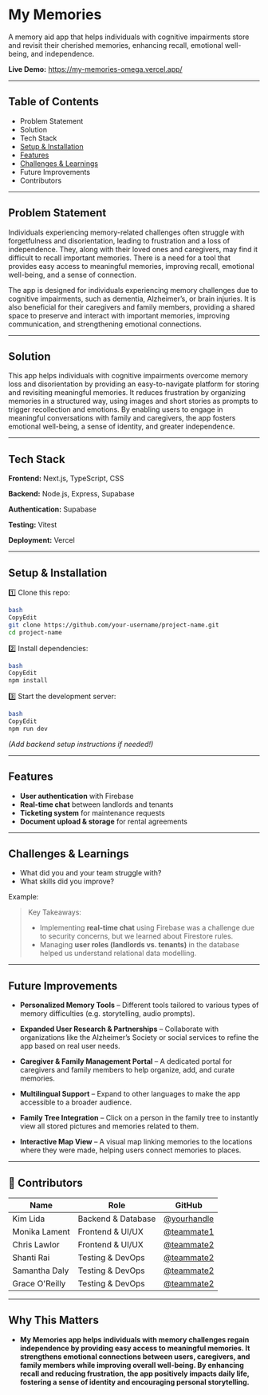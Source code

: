 # My Memories

A memory aid app that helps individuals with cognitive impairments store and revisit their cherished memories, enhancing recall, emotional well-being, and independence.

**Live Demo:** https://my-memories-omega.vercel.app/

---

## Table of Contents

- Problem Statement
- Solution
- Tech Stack
- [Setup & Installation](https://www.notion.so/Github-Template-Group-1a0e1fab09da80948d59caa3ae973ffe?pvs=21)
- [Features](https://www.notion.so/Github-Template-Group-1a0e1fab09da80948d59caa3ae973ffe?pvs=21)
- [Challenges & Learnings](https://www.notion.so/Github-Template-Group-1a0e1fab09da80948d59caa3ae973ffe?pvs=21)
- Future Improvements
- Contributors

---

## Problem Statement
Individuals experiencing memory-related challenges often struggle with forgetfulness and disorientation, leading to frustration and a loss of independence. They, along with their loved ones and caregivers, may find it difficult to recall important memories. There is a need for a tool that provides easy access to meaningful memories, improving recall, emotional well-being, and a sense of connection.

The app is designed for individuals experiencing memory challenges due to cognitive impairments, such as dementia, Alzheimer’s, or brain injuries. It is also beneficial for their caregivers and family members, providing a shared space to preserve and interact with important memories, improving communication, and strengthening emotional connections.

---

## Solution

This app helps individuals with cognitive impairments overcome memory loss and disorientation by providing an easy-to-navigate platform for storing and revisiting meaningful memories. It reduces frustration by organizing memories in a structured way, using images and short stories as prompts to trigger recollection and emotions. By enabling users to engage in meaningful conversations with family and caregivers, the app fosters emotional well-being, a sense of identity, and greater independence.

---

## Tech Stack

**Frontend:** Next.js, TypeScript, CSS

**Backend:** Node.js, Express, Supabase

**Authentication:** Supabase

**Testing:** Vitest

**Deployment:** Vercel

---

## Setup & Installation

1️⃣ Clone this repo:

```bash
bash
CopyEdit
git clone https://github.com/your-username/project-name.git
cd project-name

```

2️⃣ Install dependencies:

```bash
bash
CopyEdit
npm install

```

3️⃣ Start the development server:

```bash
bash
CopyEdit
npm run dev

```

*(Add backend setup instructions if needed!)*

---

## Features

- **User authentication** with Firebase
- **Real-time chat** between landlords and tenants
- **Ticketing system** for maintenance requests
- **Document upload & storage** for rental agreements

---

## Challenges & Learnings

- What did you and your team struggle with?
- What skills did you improve?

Example:

> Key Takeaways:
> 
> - Implementing **real-time chat** using Firebase was a challenge due to security concerns, but we learned about Firestore rules.
> - Managing **user roles (landlords vs. tenants)** in the database helped us understand relational data modelling.

---

## Future Improvements

- **Personalized Memory Tools** – Different tools tailored to various types of memory difficulties (e.g. storytelling, audio prompts).

- **Expanded User Research & Partnerships** – Collaborate with organizations like the Alzheimer’s Society or social services to refine the app based on real user needs.

- **Caregiver & Family Management Portal** – A dedicated portal for caregivers and family members to help organize, add, and curate memories.

- **Multilingual Support** – Expand to other languages to make the app accessible to a broader audience.
  
- **Family Tree Integration** – Click on a person in the family tree to instantly view all stored pictures and memories related to them.

- **Interactive Map View** – A visual map linking memories to the locations where they were made, helping users connect memories to places.

---

## 👥 Contributors

| Name | Role | GitHub |
| --- | --- | --- |
| Kim Lida | Backend & Database | [@yourhandle](https://github.com/yourhandle) |
| Monika Lament | Frontend & UI/UX | [@teammate1](https://github.com/teammate1) |
| Chris Lawlor | Frontend & UI/UX | [@teammate2](https://github.com/teammate2) |
| Shanti Rai | Testing & DevOps | [@teammate2](https://github.com/teammate2) |
| Samantha Daly | Testing & DevOps | [@teammate2](https://github.com/teammate2) |
| Grace O'Reilly | Testing & DevOps | [@teammate2](https://github.com/teammate2) |

---

## Why This Matters

- **My Memories app helps individuals with memory challenges regain independence by providing easy access to meaningful memories. It strengthens emotional connections between users, caregivers, and family members while improving overall well-being. By enhancing recall and reducing frustration, the app positively impacts daily life, fostering a sense of identity and encouraging personal storytelling.**

